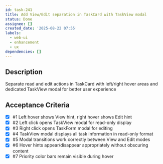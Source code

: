 ```yaml
---
id: task-241
title: Add View/Edit separation in TaskCard with TaskView modal
status: Done
assignee: []
created_date: '2025-08-22 07:55'
labels:
  - web-ui
  - enhancement
  - ux
dependencies: []
---
```


## Description

Separate read and edit actions in TaskCard with left/right hover areas and dedicated TaskView modal for better user experience

## Acceptance Criteria
<!-- AC:BEGIN -->
- [x] #1 Left hover shows View hint, right hover shows Edit hint
- [x] #2 Left click opens TaskView modal for read-only display
- [x] #3 Right click opens TaskForm modal for editing
- [x] #4 TaskView modal displays all task information in read-only format
- [x] #5 Modal transitions work correctly between View and Edit modes
- [x] #6 Hover hints appear/disappear appropriately without obscuring content
- [x] #7 Priority color bars remain visible during hover
<!-- AC:END -->
